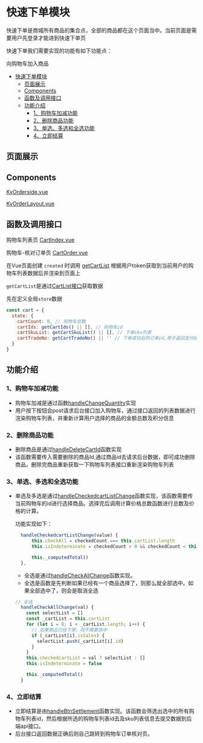 # 快速下单模块

快速下单是商城所有商品的集合点，全部的商品都在这个页面当中。当前页面是需要用户先登录才能进到快速下单页

快速下单我们需要实现的功能有如下功能点：

向购物车加入商品

<!-- TOC -->

- [快速下单模块](#快速下单模块)
  - [页面展示](#页面展示)
  - [Components](#components)
  - [函数及调用接口](#函数及调用接口)
  - [功能介绍](#功能介绍)
    - [1、购物车加减功能](#1购物车加减功能)
    - [2、删除商品功能](#2删除商品功能)
    - [3、单选、多选和全选功能](#3单选多选和全选功能)
    - [4、立即结算](#4立即结算)

<!-- /TOC -->

## 页面展示


## Components
[KyOrderside.vue](https://gitlab.kyani.cn/kyani-inc/kyani-shop-pc/blob/master/src/components/business/KyOrderside/index.vue)

[KyOrderLayout.vue](https://gitlab.kyani.cn/kyani-inc/kyani-shop-pc/blob/master/src/components/business/KyOrderLayout/index.vue)

## 函数及调用接口

购物车列表页
[CartIndex.vue](https://gitlab.kyani.cn/kyani-inc/kyani-shop-pc/blob/master/src/views/cart/CartIndex.vue)

购物车-核对订单页
[CartOrder.vue](https://gitlab.kyani.cn/kyani-inc/kyani-shop-pc/blob/master/src/views/cart/CartOrder.vue)

在Vue页面创建 `created` 时调用 [getCartList](https://gitlab.kyani.cn/kyani-inc/kyani-shop-pc/blob/master/src/views/cart/CartIndex.vue#L179) 根据用户token获取到当前用户的购物车列表数据后并渲染到页面上

`getCartList`是通过[CartList接口](https://gitlab.kyani.cn/kyani-inc/kyani-shop-pc/blob/master/src/api/urls.js#L23)获取数据

先在定义全局`store`数据
```js
const cart = {
  state: {
    cartCount: 0, // 购物车总数
    cartIds: getCartIds() || [], // 购物车id
    cartSkuList: getCartSkuList() || [], // 下单sku列表
    cartTradeNo: getCartTradeNo() || '' // 下单成功后的订单id,用于返回支付结果页
  }
}
```
## 功能介绍

### 1、购物车加减功能
 
- 购物车加减是通过函数[handleChangeQuantity](https://gitlab.kyani.cn/kyani-inc/kyani-shop-pc/blob/master/src/views/cart/CartIndex.vue#L201)实现
- 用户按下按钮会post请求后台接口加入购物车，通过接口返回的列表数据进行渲染购物车列表，并重新计算用户选择的商品的金额总数及积分信息

### 2、删除商品功能

- 删除商品是通过[handleDeleteCartId](https://gitlab.kyani.cn/kyani-inc/kyani-shop-pc/blob/master/src/views/cart/CartIndex.vue#L220)函数实现
- 该函数需要传入需要删除的商品Id,通过商品id去请求后台数据，即可成功删除商品。删除完商品重新获取一下购物车列表接口重新渲染购物车列表

### 3、单选、多选和全选功能
- 单选及多选是通过[handleCheckedcartListChange](https://gitlab.kyani.cn/kyani-inc/kyani-shop-pc/blob/master/src/views/cart/CartIndex.vue#L171)函数实现，该函数需要传当前购物车的id进行选择商品。选择完后调用计算价格总数函数进行总数及价格的计算。
  
  功能实现如下：
  ```js
    handleCheckedcartListChange(value) {
        this.checkAll = checkedCount === this.cartList.length
        this.isIndeterminate = checkedCount > 0 && checkedCount < this.cartList.length

        this._computedTotal()
    },
  ```
  - 全选是通过[handleCheckAllChange](https://gitlab.kyani.cn/kyani-inc/kyani-shop-pc/blob/master/src/views/cart/CartIndex.vue#L156)函数实现。
  - 全选是函数是先判断如果已经有一个商品选择了，则那么就全部选中。如果全部选中了，则会是取消全选

  ```js
  // 全选
    handleCheckAllChange(val) {
      const selectList = []
      const _cartList = this.cartList
      for (let i = 0; i < _cartList.length; i++) {
        // 如果商品已经下架，则不需要选中
        if (_cartList[i].isSales) {
          selectList.push(_cartList[i].id)
        }
      }
      this.checkedcartList = val ? selectList : []
      this.isIndeterminate = false

      this._computedTotal()
    }
  ```

### 4、立即结算
- 立即结算是由[handleBtnSettlement](https://gitlab.kyani.cn/kyani-inc/kyani-shop-pc/blob/master/src/views/cart/CartIndex.vue#L280)函数实现。该函数会筛选出选中的所有购物车列表id，然后根据所选的购物车列表id去及sku列表信息去提交数据到后端api接口。
- 后台接口返回数据正确后则自己跳转到购物车订单核对页。


